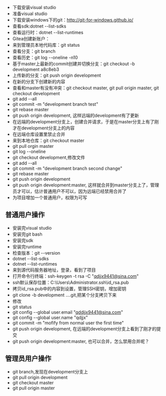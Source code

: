 - 下载安装visual studio
- 准备visual studio 
- 下载安装windows下的git：http://git-for-windows.github.io/
- 查看sdk:dotnet --list-sdks
- 查看运行时：dotnet --list-runtimes
- Gitea创建新账户：
- 来到管理员本地代码库：git status
- 查看分支：git branch
- 查看历史：git log --oneline -n10
- 基于master上最新的commit创建并切换分支：git checkout -b development a8c8eb3
- 上传新的分支：git push origin development
- 在新的分支下创建新的内容
- 查看和master有没有冲突：git checkout master,  git pull origin master, git checkout development
- git add --all
- git commit -m "development branch test"
- git rebase master
- git push origin development, 这样远端的development有了更新
- 在远端的development分支上，创建合并请求，于是在master分支上有了刚才在development分支上的内容
- 在远端仓库设置里禁止合并
- 来到本地仓库：git checkout master
- git pull orgin master
- git log --oneline
- git checkout development,修改文件
- git add --all
- git commit -m "development branch second change"
- git rebase master
- git push origin development
- git push origin development:master, 这样就合并到master分支上了，管理员才可以，估计普通用户不可以，因为远端已经禁用合并了
- 为项目增加一个普通用户，权限为可写

## 普通用户操作

- 安装完visual studio 
- 安装完git bash
- 安装完sdk
- 安装完runtime
- 检查版本：git --version
- dotnet --list-sdks
- dotnet --list-runtimes
- 来到源代码服务器地址，登录，看到了项目
- 打开命令行终端：ssh-keygen -t rsa -C "qdjjx9441@sina.com"
- ssh默认保存位置：C:\Users\Administrator\.ssh\id_rsa.pub
- 拷贝id_rsa.pub中的内容到设置，管理SSH密钥，增加密钥
- git clone -b development ....git,把某个分支拷贝下来
- 修改
- git status
- git config --global user.email "qddjjx9441@sina.com"
- git config --global user.name "qdjjx"
- git commit -m "mofify from normal user the first time"
- git push origin development, 在远端的development分支上看到了刚才的提交
- git push origin development:master, 也可以合并，怎么禁用合并呢？



## 管理员用户操作

- git branch,发现在development分支上
- git pull origin development
- git checkout master
- git pull origin master